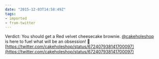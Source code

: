 ```yaml
---
date: "2015-12-03T14:58:49Z"
tags:
- imported
- from-twitter
---
```

Verdict: You should get a Red velvet cheesecake brownie. [@cakeholeshop](https://twitter.com/cakeholeshop) is here to fuel what will be an obsession\! 🍰 [https://twitter.com/cakeholeshop/status/672407938141700097](https://twitter.com/cakeholeshop/status/672407938141700097)
